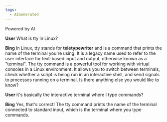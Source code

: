 ```yaml
---
tags:
  - AIGenerated
---
```


Powered by AI

**User**
What is tty in Linux?

**Bing**
In Linux, tty stands for **teletypewriter** and is a command that prints the name of the terminal you're using. It is a legacy name used to refer to the user interface for text-based input and output, otherwise known as a "terminal". The tty command is a powerful tool for working with virtual consoles in a Linux environment. It allows you to switch between terminals, check whether a script is being run in an interactive shell, and send signals to processes running on a terminal. Is there anything else you would like to know?

**User**
it's basically the interactive terminal where I type commands?

**Bing**
Yes, that's correct! The tty command prints the name of the terminal connected to standard input, which is the terminal where you type commands.